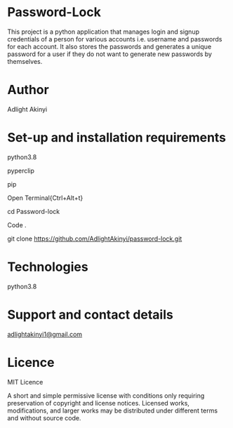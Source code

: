 # Password-Lock
This project is a python application that manages login and signup credentials of a person for various accounts i.e. username and passwords for each account. It also stores the passwords and generates a unique password for a user if they do not want to generate new passwords by themselves.
# Author
Adlight Akinyi
# Set-up and installation requirements
python3.8

pyperclip

pip

Open Terminal{Ctrl+Alt+t}

cd Password-lock

Code .

git clone https://github.com/AdlightAkinyi/password-lock.git

# Technologies 
python3.8

# Support and contact details
adlightakinyi1@gmail.com

# Licence
MIT Licence

A short and simple permissive license with conditions only requiring preservation of copyright and license notices. Licensed works, modifications, and larger works may be distributed under different terms and without source code.
